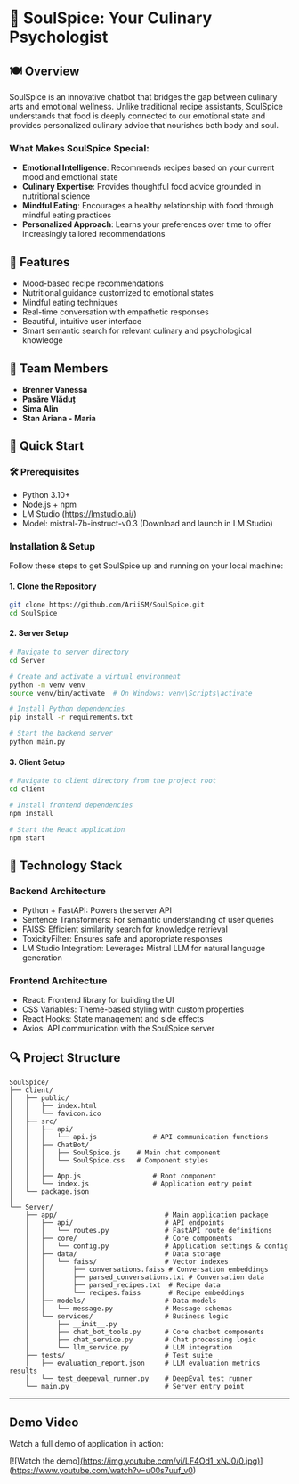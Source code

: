 # 🌿 SoulSpice: Your Culinary Psychologist

## 🍽️ Overview

SoulSpice is an innovative chatbot that bridges the gap between culinary arts and emotional wellness. Unlike traditional recipe assistants, SoulSpice understands that food is deeply connected to our emotional state and provides personalized culinary advice that nourishes both body and soul.

### What Makes SoulSpice Special:

- **Emotional Intelligence**: Recommends recipes based on your current mood and emotional state
- **Culinary Expertise**: Provides thoughtful food advice grounded in nutritional science
- **Mindful Eating**: Encourages a healthy relationship with food through mindful eating practices
- **Personalized Approach**: Learns your preferences over time to offer increasingly tailored recommendations

## 🌟 Features

- Mood-based recipe recommendations
- Nutritional guidance customized to emotional states
- Mindful eating techniques
- Real-time conversation with empathetic responses
- Beautiful, intuitive user interface
- Smart semantic search for relevant culinary and psychological knowledge

## 👥 Team Members

- **Brenner Vanessa** 
- **Pasăre Vlăduț** 
- **Sima Alin** 
- **Stan Ariana - Maria**
 


## 🚀 Quick Start

### 🛠️ Prerequisites
- Python 3.10+
- Node.js + npm
- LM Studio (https://lmstudio.ai/)
- Model: mistral-7b-instruct-v0.3 (Download and launch in LM Studio)

### Installation & Setup

Follow these steps to get SoulSpice up and running on your local machine:
#### 1. Clone the Repository
   ```bash
   git clone https://github.com/AriiSM/SoulSpice.git
   cd SoulSpice
   ```


#### 2.  Server Setup
   ``` bash
   # Navigate to server directory
   cd Server

   # Create and activate a virtual environment
   python -m venv venv
   source venv/bin/activate  # On Windows: venv\Scripts\activate

   # Install Python dependencies
   pip install -r requirements.txt

   # Start the backend server
   python main.py
   ```

#### 3. Client Setup
   ```bash
   # Navigate to client directory from the project root
   cd client

   # Install frontend dependencies
   npm install

   # Start the React application
   npm start
   ```


## 🔮 Technology Stack

### Backend Architecture
- Python + FastAPI: Powers the server API
- Sentence Transformers: For semantic understanding of user queries
- FAISS: Efficient similarity search for knowledge retrieval
- ToxicityFilter: Ensures safe and appropriate responses
- LM Studio Integration: Leverages Mistral LLM for natural language generation

### Frontend Architecture
- React: Frontend library for building the UI
- CSS Variables: Theme-based styling with custom properties
- React Hooks: State management and side effects
- Axios: API communication with the SoulSpice server


## 🔍 Project Structure
```text
SoulSpice/
├── Client/
│   ├── public/
│   │   ├── index.html
│   │   └── favicon.ico
│   ├── src/
│   │   ├── api/
│   │   │   └── api.js              # API communication functions
│   │   ├── ChatBot/
│   │   │   ├── SoulSpice.js    # Main chat component
│   │   │   └── SoulSpice.css   # Component styles    
│   │   │       
│   │   ├── App.js                  # Root component
│   │   └── index.js                # Application entry point
│   └── package.json
│
└── Server/
    ├── app/                           # Main application package
    │   ├── api/                       # API endpoints
    │   │   └── routes.py              # FastAPI route definitions
    │   ├── core/                      # Core components
    │   │   └── config.py              # Application settings & config
    │   ├── data/                      # Data storage
    │   │   └── faiss/                 # Vector indexes
    │   │       ├── conversations.faiss # Conversation embeddings
    │   │       ├── parsed_conversations.txt # Conversation data
    │   │       ├── parsed_recipes.txt  # Recipe data
    │   │       └── recipes.faiss       # Recipe embeddings
    │   ├── models/                    # Data models
    │   │   └── message.py             # Message schemas
    │   └── services/                  # Business logic
    │       ├── __init__.py
    │       ├── chat_bot_tools.py      # Core chatbot components
    │       ├── chat_service.py        # Chat processing logic
    │       └── llm_service.py         # LLM integration
    ├── tests/                         # Test suite
    │   ├── evaluation_report.json     # LLM evaluation metrics results
    │   └── test_deepeval_runner.py    # DeepEval test runner
    └── main.py                        # Server entry point
```
---

## Demo Video

Watch a full demo of application in action:

[![Watch the demo][(https://img.youtube.com/vi/LF4Od1_xNJ0/0.jpg)](https://youtu.be/LF4Od1_xNJ0?si=EfsfbodVwinB-98P)](https://www.youtube.com/watch?v=u00s7uuf_v0)
